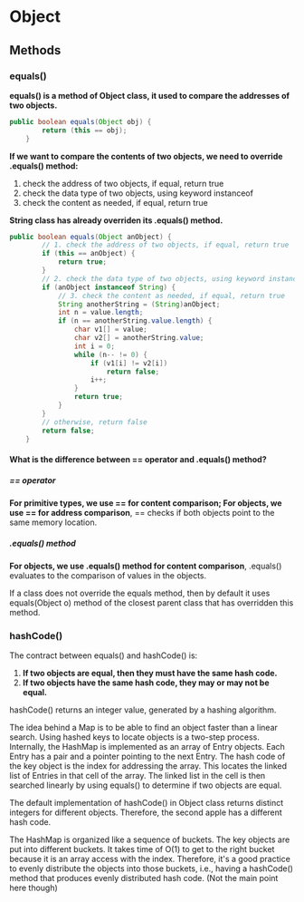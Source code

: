 # Object

## Methods

### equals()
**equals() is a method of Object class, it used to compare the addresses of two objects.**
```java
public boolean equals(Object obj) {
        return (this == obj);
    }
```

**If we want to compare the contents of two objects, we need to override .equals() method:**

1. check the address of two objects, if equal, return true
2. check the data type of two objects, using keyword instanceof
3. check the content as needed, if equal, return true

**String class has already overriden its .equals() method.**
```java
public boolean equals(Object anObject) {
	    // 1. check the address of two objects, if equal, return true
        if (this == anObject) {
            return true;
        }
        // 2. check the data type of two objects, using keyword instanceof
        if (anObject instanceof String) {
        	// 3. check the content as needed, if equal, return true
            String anotherString = (String)anObject;
            int n = value.length;
            if (n == anotherString.value.length) {
                char v1[] = value;
                char v2[] = anotherString.value;
                int i = 0;
                while (n-- != 0) {
                    if (v1[i] != v2[i])
                        return false;
                    i++;
                }
                return true;
            }
        }
        // otherwise, return false
        return false;
    }
``` 

#### What is the difference between == operator and .equals() method?
##### == operator
**For primitive types, we use == for content comparison; For objects, we use == for address comparison**, == checks if both objects point to the same memory location.

##### .equals() method
**For objects, we use .equals() method for content comparison**, .equals() evaluates to the comparison of values in the objects.

If a class does not override the equals method, then by default it uses equals(Object o) method of the closest parent class that has overridden this method. 

### hashCode()
The contract between equals() and hashCode() is:
1. **If two objects are equal, then they must have the same hash code.**
2. **If two objects have the same hash code, they may or may not be equal.**

hashCode() returns an integer value, generated by a hashing algorithm.



The idea behind a Map is to be able to find an object faster than a linear search. Using hashed keys to locate objects is a two-step process. Internally, the HashMap is implemented as an array of Entry objects. Each Entry has a pair and a pointer pointing to the next Entry. The hash code of the key object is the index for addressing the array. This locates the linked list of Entries in that cell of the array. The linked list in the cell is then searched linearly by using equals() to determine if two objects are equal.

The default implementation of hashCode() in Object class returns distinct integers for different objects. Therefore, the second apple has a different hash code.

The HashMap is organized like a sequence of buckets. The key objects are put into different buckets. It takes time of O(1) to get to the right bucket because it is an array access with the index. Therefore, it's a good practice to evenly distribute the objects into those buckets, i.e., having a hashCode() method that produces evenly distributed hash code. (Not the main point here though)